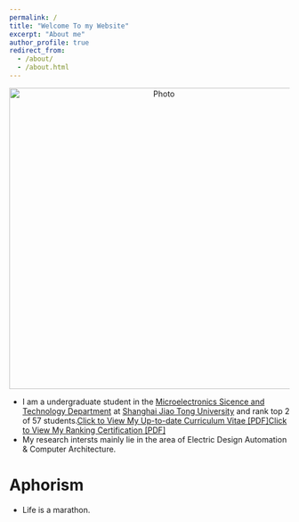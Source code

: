 ```yaml
---
permalink: /
title: "Welcome To my Website"
excerpt: "About me"
author_profile: true
redirect_from: 
  - /about/
  - /about.html
---
```


<p align="center">
  <img src="https://zhuhanqing.github.io/images/zhuhanqing_img.jpg?raw=true" alt="Photo" style="width: 540px;"/> 
</p>

* I am a undergraduate student in the [Microelectronics Sicence and Technology Department](http://dmne.sjtu.edu.cn/dmne/) at [Shanghai Jiao Tong University](http://en.sjtu.edu.cn/) and rank top 2 of 57 students.[Click to View My Up-to-date Curriculum Vitae [PDF]](http://zhuhanqing.github.io/files/CV_ZHQ.pdf)[Click to View My Ranking Certification [PDF]](http://zhuhanqing.github.io/files/ranking.pdf)
* My research intersts mainly lie in the area of Electric Design Automation & Computer Architecture.

# Aphorism
* Life is a marathon.
